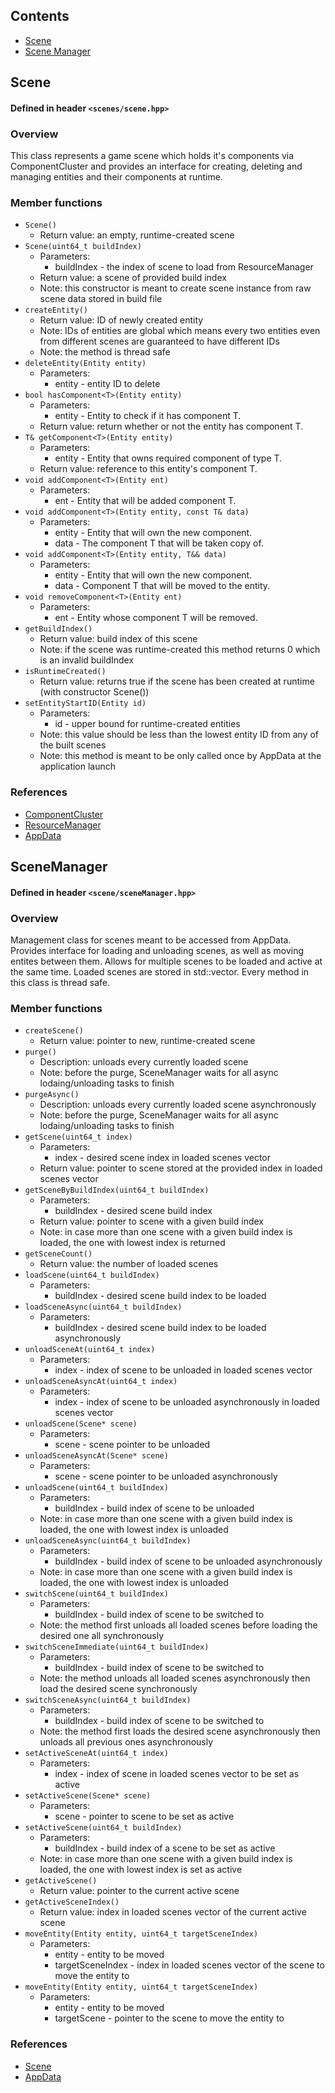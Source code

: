 ## Contents
- [Scene](#scene)
- [Scene Manager](#scenemanager)

## <a id="scene"></a>Scene
#### Defined in header `<scenes/scene.hpp>`
### Overview
This class represents a game scene which holds it's components via ComponentCluster and provides an interface for creating, deleting and managing entities and their components at runtime.
### Member functions
- `Scene()`
  - Return value: an empty, runtime-created scene
- `Scene(uint64_t buildIndex)`
  - Parameters:
    - buildIndex - the index of scene to load from ResourceManager
  - Return value: a scene of provided build index
  - Note: this constructor is meant to create scene instance from raw scene data stored in build file
- `createEntity()`
  - Return value: ID of newly created entity
  - Note: IDs of entities are global which means every two entities even from different scenes are guaranteed to have different IDs
  - Note: the method is thread safe
- `deleteEntity(Entity entity)`
  - Parameters:
    - entity - entity ID to delete
- `bool hasComponent<T>(Entity entity)`
  - Parameters:  
    - entity - Entity to check if it has component T.
  - Return value: return whether or not the entity has component T.
- `T& getComponent<T>(Entity entity)`
  - Parameters:  
    - entity - Entity that owns required component of type T.
  - Return value: reference to this entity's component T.
- `void addComponent<T>(Entity ent)`
  - Parameters:  
    - ent - Entity that will be added component T.
- `void addComponent<T>(Entity entity, const T& data)`
  - Parameters:  
    - entity - Entity that will own the new component.
    - data - The component T that will be taken copy of.
- `void addComponent<T>(Entity entity, T&& data)`
  - Parameters: 
    - entity - Entity that will own the new component.
    - data - Component T that will be moved to the entity.
- `void removeComponent<T>(Entity ent)`
  - Parameters:  
    - ent - Entity whose component T will be removed.
- `getBuildIndex()`
  - Return value: build index of this scene
  - Note: if the scene was runtime-created this method returns 0 which is an invalid buildIndex
- `isRuntimeCreated()`
  - Return value: returns true if the scene has been created at runtime (with constructor Scene())
- `setEntityStartID(Entity id)`
  - Parameters:
    - id - upper bound for runtime-created entities 
  - Note: this value should be less than the lowest entity ID from any of the built scenes
  - Note: this method is meant to be only called once by AppData at the application launch
### References
- [ComponentCluster](ECS.md#componentcluster)
- [ResourceManager](ResourceManagement.md#resourcemanager)
- [AppData](AppCore.md#appdata)

## <a id="scenemanager"></a>SceneManager
#### Defined in header `<scene/sceneManager.hpp>`
### Overview
Management class for scenes meant to be accessed from AppData. Provides interface for loading and unloading scenes, as well as moving entites between them.
Allows for multiple scenes to be loaded and active at the same time. Loaded scenes are stored in std::vector.
Every method in this class is thread safe.
### Member functions
- `createScene()`
  - Return value: pointer to new, runtime-created scene
- `purge()`
  - Description: unloads every currently loaded scene
  - Note: before the purge, SceneManager waits for all async lodaing/unloading tasks to finish
- `purgeAsync()`
  - Description: unloads every currently loaded scene asynchronously
  - Note: before the purge, SceneManager waits for all async lodaing/unloading tasks to finish
- `getScene(uint64_t index)`
  - Parameters:
    - index - desired scene index in loaded scenes vector
  - Return value: pointer to scene stored at the provided index in loaded scenes vector
- `getSceneByBuildIndex(uint64_t buildIndex)`
  - Parameters:
    - buildIndex - desired scene build index
  - Return value: pointer to scene with a given build index
  - Note: in case more than one scene with a given build index is loaded, the one with lowest index is returned
- `getSceneCount()`
  - Return value: the number of loaded scenes
- `loadScene(uint64_t buildIndex)`
  - Parameters:
    - buildIndex - desired scene build index to be loaded
- `loadSceneAsync(uint64_t buildIndex)`
  - Parameters:
    - buildIndex - desired scene build index to be loaded asynchronously
- `unloadSceneAt(uint64_t index)`
  - Parameters:
    - index - index of scene to be unloaded in loaded scenes vector
- `unloadSceneAsyncAt(uint64_t index)`
  - Parameters:
    - index - index of scene to be unloaded asynchronously in loaded scenes vector
- `unloadScene(Scene* scene)`
  - Parameters:
    - scene - scene pointer to be unloaded
- `unloadSceneAsyncAt(Scene* scene)`
  - Parameters:
    - scene - scene pointer to be unloaded asynchronously
- `unloadScene(uint64_t buildIndex)`
  - Parameters:
    - buildIndex - build index of scene to be unloaded
  - Note: in case more than one scene with a given build index is loaded, the one with lowest index is unloaded
- `unloadSceneAsync(uint64_t buildIndex)`
  - Parameters:
    - buildIndex - build index of scene to be unloaded asynchronously
  - Note: in case more than one scene with a given build index is loaded, the one with lowest index is unloaded
- `switchScene(uint64_t buildIndex)`
  - Parameters:
    - buildIndex - build index of scene to be switched to
  - Note: the method first unloads all loaded scenes before loading the desired one all synchronously
- `switchSceneImmediate(uint64_t buildIndex)`
  - Parameters:
    - buildIndex - build index of scene to be switched to
  - Note: the method unloads all loaded scenes asynchronously then load the desired scene synchronously
- `switchSceneAsync(uint64_t buildIndex)`
  - Parameters:
    - buildIndex - build index of scene to be switched to
  - Note: the method first loads the desired scene asynchronously then unloads all previous ones asynchronously
- `setActiveSceneAt(uint64_t index)`
  - Parameters:
    - index - index of scene in loaded scenes vector to be set as active 
- `setActiveScene(Scene* scene)`
  - Parameters:
    - scene - pointer to scene to be set as active 
- `setActiveScene(uint64_t buildIndex)`
  - Parameters:
    - buildIndex - build index of a scene to be set as active 
  - Note: in case more than one scene with a given build index is loaded, the one with lowest index is set as active
- `getActiveScene()`
  - Return value: pointer to the current active scene
- `getActiveSceneIndex()`
  - Return value: index in loaded scenes vector of the current active scene
- `moveEntity(Entity entity, uint64_t targetSceneIndex)`
  - Parameters:
    - entity - entity to be moved
    - targetSceneIndex - index in loaded scenes vector of the scene to move the entity to
- `moveEntity(Entity entity, uint64_t targetSceneIndex)`
  - Parameters:
    - entity - entity to be moved
    - targetScene - pointer to the scene to move the entity to
### References
- [Scene](#scene)
- [AppData](AppCore.md#appdata)
